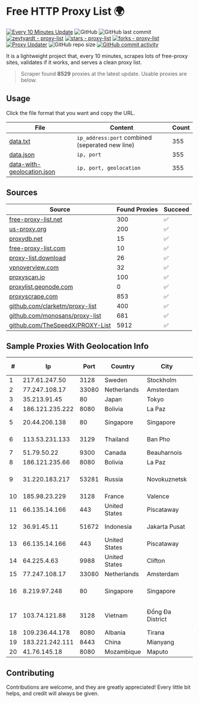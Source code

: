 
# Free HTTP Proxy List 🌍

[![Every 10 Minutes Update](https://github.com/mertguvencli/http-proxy-list/actions/workflows/main.yml/badge.svg?branch=main)](https://github.com/mertguvencli/http-proxy-list/actions/workflows/main.yml)
![GitHub](https://img.shields.io/github/license/mertguvencli/http-proxy-list)
![GitHub last commit](https://img.shields.io/github/last-commit/mertguvencli/http-proxy-list)
[![zevtyardt - proxy-list](https://img.shields.io/static/v1?label=zevtyardt&message=proxy-list&color=blue&logo=github)](https://github.com/zevtyardt/proxy-list "Go to GitHub repo")
[![stars - proxy-list](https://img.shields.io/github/stars/zevtyardt/proxy-list?style=social)](https://github.com/zevtyardt/proxy-list)
[![forks - proxy-list](https://img.shields.io/github/forks/zevtyardt/proxy-list?style=social)](https://github.com/zevtyardt/proxy-list)
[![Proxy Updater](https://github.com/zevtyardt/proxy-list/workflows/Proxy%20Updater/badge.svg)](https://github.com/zevtyardt/proxy-list/actions?query=workflow:"Proxy+Updater")
![GitHub repo size](https://img.shields.io/github/repo-size/zevtyardt/proxy-list)
[![GitHub commit activity](https://img.shields.io/github/commit-activity/m/zevtyardt/proxy-list?logo=commits)](https://github.com/zevtyardt/proxy-list/commits/main)

It is a lightweight project that, every 10 minutes, scrapes lots of free-proxy sites, validates if it works, and serves a clean proxy list.

> Scraper found **8529** proxies at the latest update. Usable proxies are below.

## Usage

Click the file format that you want and copy the URL.

|File|Content|Count|
|----|-------|-----|
|[data.txt](https://raw.githubusercontent.com/mertguvencli/http-proxy-list/main/proxy-list/data.txt)|`ip_address:port` combined (seperated new line)|355|
|[data.json](https://raw.githubusercontent.com/mertguvencli/http-proxy-list/main/proxy-list/data.json)|`ip, port`|355|
|[data-with-geolocation.json](https://raw.githubusercontent.com/mertguvencli/http-proxy-list/main/proxy-list/data-with-geolocation.json)|`ip, port, geolocation`|355|

## Sources

|Source|Found Proxies|Succeed|
|------|-------------|-------|
|[free-proxy-list.net](https://free-proxy-list.net)|300|✅|
|[us-proxy.org](https://www.us-proxy.org)|200|✅|
|[proxydb.net](http://proxydb.net)|15|✅|
|[free-proxy-list.com](https://free-proxy-list.com/?page=&port=&type%5B%5D=http&type%5B%5D=https&up_time=0&search=Search)|10|✅|
|[proxy-list.download](https://www.proxy-list.download/HTTP)|26|✅|
|[vpnoverview.com](https://vpnoverview.com/privacy/anonymous-browsing/free-proxy-servers)|32|✅|
|[proxyscan.io](https://www.proxyscan.io)|100|✅|
|[proxylist.geonode.com](https://proxylist.geonode.com/api/proxy-list?limit=300&page=1&sort_by=lastChecked&sort_type=desc&protocols=http,https)|0|✅|
|[proxyscrape.com](https://api.proxyscrape.com/v2/?request=displayproxies&protocol=http&timeout=10000&country=all&ssl=all&anonymity=all)|853|✅|
|[github.com/clarketm/proxy-list](https://raw.githubusercontent.com/clarketm/proxy-list/master/proxy-list-raw.txt)|400|✅|
|[github.com/monosans/proxy-list](https://raw.githubusercontent.com/monosans/proxy-list/main/proxies/http.txt)|681|✅|
|[github.com/TheSpeedX/PROXY-List](https://raw.githubusercontent.com/TheSpeedX/PROXY-List/master/http.txt)|5912|✅|


## Sample Proxies With Geolocation Info

|#|Ip|Port|Country|City|Internet Service Provider|
|-|--|----|-------|----|-------------------------|
|1|217.61.247.50|3128|Sweden|Stockholm|Elastx AB|
|2|77.247.108.17|33080|Netherlands|Amsterdam|ABC Consultancy|
|3|35.213.91.45|80|Japan|Tokyo|Google LLC|
|4|186.121.235.222|8080|Bolivia|La Paz|AXS Bolivia S. A.|
|5|20.44.206.138|80|Singapore|Singapore|Microsoft Corporation|
|6|113.53.231.133|3129|Thailand|Ban Pho|TOT Public Company Limited|
|7|51.79.50.22|9300|Canada|Beauharnois|OVH SAS|
|8|186.121.235.66|8080|Bolivia|La Paz|AXS Bolivia S. A.|
|9|31.220.183.217|53281|Russia|Novokuznetsk|Regional Digital Telecommunication Company|
|10|185.98.23.229|3128|France|Valence|ITMETRIX|
|11|66.135.14.166|443|United States|Piscataway|The Constant Company, LLC|
|12|36.91.45.11|51672|Indonesia|Jakarta Pusat|PT. Telekomunikasi Indonesia|
|13|66.135.14.166|443|United States|Piscataway|The Constant Company, LLC|
|14|64.225.4.63|9988|United States|Clifton|DigitalOcean, LLC|
|15|77.247.108.17|33080|Netherlands|Amsterdam|ABC Consultancy|
|16|8.219.97.248|80|Singapore|Singapore|Alibaba (US) Technology Co., Ltd.|
|17|103.74.121.88|3128|Vietnam|Đống Đa District|Branch of BachKim Network solutions jsc|
|18|109.236.44.178|8080|Albania|Tirana|Abissnet sh.a.|
|19|183.221.242.111|8443|China|Mianyang|China Mobile|
|20|41.76.145.18|8080|Mozambique|Maputo|VM  S.A|



## Contributing

Contributions are welcome, and they are greatly appreciated! Every
little bit helps, and credit will always be given.

